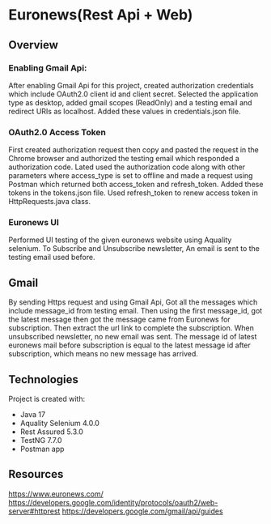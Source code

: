 # Euronews(Rest Api + Web)
## Overview

### Enabling Gmail Api:

After enabling Gmail Api for this project, created authorization credentials which include OAuth2.0 client id and client secret. Selected the application type as desktop, added gmail scopes (ReadOnly) and a testing email and redirect URIs as localhost. 
Added these values in credentials.json file.

### OAuth2.0 Access Token
First created authorization request then copy and pasted the request in the Chrome browser and authorized the testing email which responded a authorization code.
Lated used the authorization code along with other parameters where access_type is set to offline and made a request using Postman which returned both access_token and refresh_token.
Added these tokens in the tokens.json file.
Used refresh_token to renew access token in HttpRequests.java class.

### Euronews UI
Performed UI testing of the given euronews website using Aquality selenium. To Subscribe and Unsubscribe newsletter, An email is sent to the testing email used before.

## Gmail
By sending Https request and using Gmail Api, Got all the messages which include message_id from testing email. 
Then using the first message_id, got the latest message then got the message came from Euronews for subscription. 
Then extract the url link to complete the subscription. 
When unsubscribed newsletter, no new email was sent. The message id of latest euronews mail before subscription 
is equal to the latest message id after subscription, which means no new message has arrived.

## Technologies
Project is created with:
- Java 17
- Aquality Selenium 4.0.0
- Rest Assured 5.3.0
- TestNG 7.7.0
- Postman app

## Resources
https://www.euronews.com/
https://developers.google.com/identity/protocols/oauth2/web-server#httprest
https://developers.google.com/gmail/api/guides
